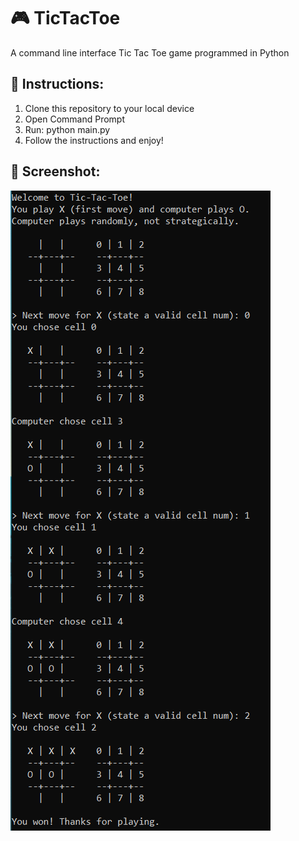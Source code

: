 # :video_game: TicTacToe
A command line interface Tic Tac Toe game programmed in Python

## :book: Instructions:
<ol>
  <li>Clone this repository to your local device
  <li>Open Command Prompt
  <li>Run: python main.py
  <li>Follow the instructions and enjoy!
</ol>

## 📸 Screenshot:
 ![Image](https://github.com/mayankrastogi02/TicTacToe-Python/blob/master/resources/screenshots/screenshot_gameplay_1.png) 

